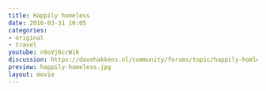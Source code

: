 ```yaml
---
title: Happily homeless
date: 2016-03-31 16:05
categories:
- original
- travel
youtube: n9oVj6ccWik
discussion: https://davehakkens.nl/community/forums/topic/happily-homless/
preview: happily-homeless.jpg
layout: movie
---
```

